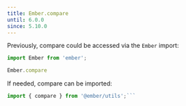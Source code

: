 ```yaml
---
title: Ember.compare
until: 6.0.0
since: 5.10.0
---
```



Previously, compare could be accessed via the `Ember` import:
```js
import Ember from 'ember';

Ember.compare
```

 If needed, compare can be imported:
```js
import { compare } from '@ember/utils';```
